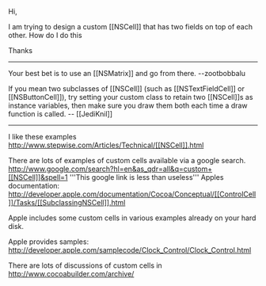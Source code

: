 Hi,

I am trying to design a custom [[NSCell]] that has two fields on top of each other. How do I do this

Thanks

----

Your best bet is to use an [[NSMatrix]] and go from there. --zootbobbalu

If you mean two subclasses of [[NSCell]] (such as [[NSTextFieldCell]] or [[NSButtonCell]]), try setting your custom class to retain two [[NSCell]]<nowiki/>s as instance variables, then make sure you draw them both each time a draw function is called. -- [[JediKnil]]

----

I like these examples http://www.stepwise.com/Articles/Technical/[[NSCell]].html

There are lots of examples of custom cells available via a google search. http://www.google.com/search?hl=en&as_qdr=all&q=custom+[[NSCell]]&spell=1 '''This google link is less than useless'''
Apples documentation: http://developer.apple.com/documentation/Cocoa/Conceptual/[[ControlCell]]/Tasks/[[SubclassingNSCell]].html

Apple includes some custom cells in various examples already on your hard disk.

Apple provides samples: http://developer.apple.com/samplecode/Clock_Control/Clock_Control.html


There are lots of discussions of custom cells in http://www.cocoabuilder.com/archive/
